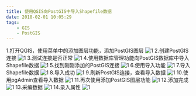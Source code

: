 ```yaml
---
title: 使用QGIS向PostGIS中导入Shapefile数据
date: 2018-02-01 10:05:29
tags: 
	- GIS
	- PostGIS
---
```


1.打开QGIS，使用菜单中的添加图层功能，添加PostGIS图层
![1](postgisshapefile/1.png)
2.创建PostGIS连接
![1](postgisshapefile/2.png)
3.测试连接是否正常
![1](postgisshapefile/3.png)
4.使用数据库管理功能向PostGIS数据库中导入Shapefile数据
![1](postgisshapefile/4.png)
5.找到刚刚添加的PostGIS连接
![1](postgisshapefile/5.png)
6.使用导入功能
![1](postgisshapefile/6.png)
7.导入Shapefile数据
![1](postgisshapefile/7.png)
8.导入成功
![1](postgisshapefile/8.png)
9.刷新PostGIS连接，查看导入数据
![1](postgisshapefile/9.png)
10.使用pgAdmin查看导入数据
![1](postgisshapefile/10.png)
11.再次使用添加PostGIS图层功能
![1](postgisshapefile/11.png)
12.添加完成
![1](postgisshapefile/12.png)
13.采编数据
![1](postgisshapefile/13.png)
14.录入属性
![1](postgisshapefile/14.png)
